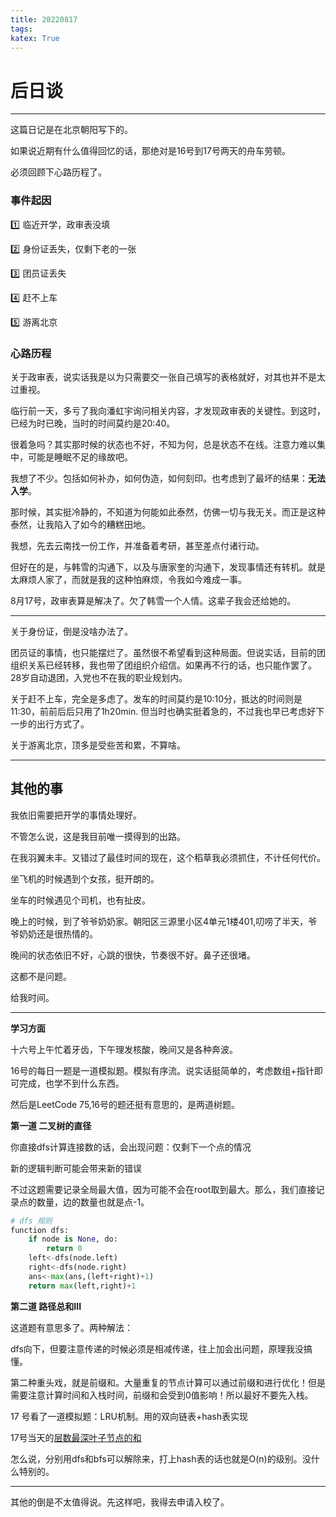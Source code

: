 ```yaml
---
title: 20220817
tags:
katex: True
---
```


# 后日谈

---

这篇日记是在北京朝阳写下的。

如果说近期有什么值得回忆的话，那绝对是16号到17号两天的舟车劳顿。

必须回顾下心路历程了。

### 事件起因

:one: 临近开学，政审表没填

:two: 身份证丢失，仅剩下老的一张

:three: 团员证丢失

:four: 赶不上车

:five: 游离北京

### 心路历程

关于政审表，说实话我是以为只需要交一张自己填写的表格就好，对其也并不是太过重视。

临行前一天，多亏了我向潘虹宇询问相关内容，才发现政审表的关键性。到这时，已经为时已晚，当时的时间莫约是20:40。

很着急吗？其实那时候的状态也不好，不知为何，总是状态不在线。注意力难以集中，可能是睡眠不足的缘故吧。

我想了不少。包括如何补办，如何伪造，如何刻印。也考虑到了最坏的结果：**无法入学**。

那时候，其实挺冷静的，不知道为何能如此泰然，仿佛一切与我无关。而正是这种泰然，让我陷入了如今的糟糕田地。

我想，先去云南找一份工作，并准备着考研，甚至差点付诸行动。

但好在的是，与韩雪的沟通下，以及与唐家奎的沟通下，发现事情还有转机。就是太麻烦人家了，而就是我的这种怕麻烦，令我如今难成一事。

8月17号，政审表算是解决了。欠了韩雪一个人情。这辈子我会还给她的。

---

关于身份证，倒是没啥办法了。

团员证的事情，也只能摆烂了。虽然很不希望看到这种局面。但说实话，目前的团组织关系已经转移，我也带了团组织介绍信。如果再不行的话，也只能作罢了。28岁自动退团，入党也不在我的职业规划内。

关于赶不上车，完全是多虑了。发车的时间莫约是10:10分，抵达的时间则是11:30，前前后后只用了1h20min. 但当时也确实挺着急的，不过我也早已考虑好下一步的出行方式了。

关于游离北京，顶多是受些苦和累，不算啥。

---

## 其他的事

我依旧需要把开学的事情处理好。

不管怎么说，这是我目前唯一摸得到的出路。

在我羽翼未丰。又错过了最佳时间的现在，这个稻草我必须抓住，不计任何代价。

坐飞机的时候遇到个女孩，挺开朗的。

坐车的时候遇见个司机，也有扯皮。

晚上的时候，到了爷爷奶奶家。朝阳区三源里小区4单元1楼401,叨唠了半天，爷爷奶奶还是很热情的。

晚间的状态依旧不好，心跳的很快，节奏很不好。鼻子还很堵。

这都不是问题。

给我时间。

---

**学习方面**

十六号上午忙着牙齿，下午理发核酸，晚间又是各种奔波。

16号的每日一题是一道模拟题。模拟有序流。说实话挺简单的，考虑数组+指针即可完成，也学不到什么东西。

然后是LeetCode 75,16号的题还挺有意思的，是两道树题。

**第一道 二叉树的直径**

你直接dfs计算连接数的话，会出现问题：仅剩下一个点的情况

新的逻辑判断可能会带来新的错误

不过这题需要记录全局最大值，因为可能不会在root取到最大。那么，我们直接记录点的数量，边的数量也就是点-1。

```python
# dfs 规则
function dfs:
    if node is None, do:
        return 0
    left<-dfs(node.left)
    right<-dfs(node.right)
    ans<-max(ans,(left+right)+1)
    return max(left,right)+1
```

**第二道 路径总和III**

这道题有意思多了。两种解法：

dfs向下，但要注意传递的时候必须是相减传递，往上加会出问题，原理我没搞懂。

第二种重头戏，就是前缀和。大量重复的节点计算可以通过前缀和进行优化！但是需要注意计算时间和入栈时间，前缀和会受到0值影响！所以最好不要先入栈。

17 号看了一道模拟题：LRU机制。用的双向链表+hash表实现

17号当天的[层数最深叶子节点的和](https://leetcode.cn/problems/deepest-leaves-sum/)

怎么说，分别用dfs和bfs可以解除来，打上hash表的话也就是O(n)的级别。没什么特别的。

---

其他的倒是不太值得说。先这样吧，我得去申请入校了。

